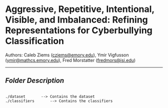 # Aggressive, Repetitive, Intentional, Visible, and Imbalanced: Refining Representations for Cyberbullying Classification

Authors: Caleb Ziems (cziems@emory.edu), Ymir Vigfusson (ymir@mathcs.emory.edu), Fred Morstatter (fredmors@isi.edu)

------------------------------------------
***Folder Description***
------------------------------------------
~~~

./dataset 		--> Contains the dataset
./classifiers		--> Contains the classifiers
~~~
